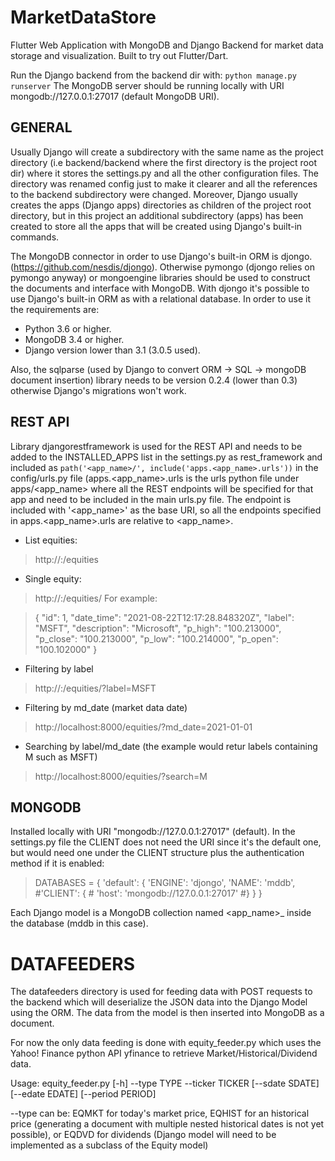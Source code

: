 # MarketDataStore
Flutter Web Application with MongoDB and Django Backend for market data storage and visualization. Built to try out Flutter/Dart.

Run the Django backend from the backend dir with: `python manage.py runserver`
The MongoDB server should be running locally with URI mongodb://127.0.0.1:27017 (default MongoDB URI).

## GENERAL
Usually Django will create a subdirectory with the same name as the project directory (i.e backend/backend where the first directory is the project root dir) where it stores the settings.py and all the other configuration files. The directory was renamed config just to make it clearer and all the references to the backend subdirectory were changed. Moreover, Django usually creates the apps (Django apps) directories as children of the project root directory, but in this project an additional subdirectory (apps) has been created to store all the apps that will be created using Django's built-in commands.

The MongoDB connector in order to use Django's built-in ORM is djongo. (https://github.com/nesdis/djongo). Otherwise pymongo (djongo relies on pymongo anyway) or mongoengine libraries should be used to construct the documents and interface with MongoDB. With djongo it's possible to use Django's built-in ORM as with a relational database.
In order to use it the requirements are:
- Python 3.6 or higher.
- MongoDB 3.4 or higher.
- Django version lower than 3.1 (3.0.5 used).

Also, the sqlparse (used by Django to convert ORM -> SQL -> mongoDB document insertion) library needs to be version 0.2.4 (lower than 0.3) otherwise Django's migrations won't work.

## REST API
Library djangorestframework is used for the REST API and needs to be added to the INSTALLED_APPS list in the settings.py as rest_framework and included as `path('<app_name>/', include('apps.<app_name>.urls'))` in the config/urls.py file (apps.<app_name>.urls is the urls python file under apps/<app_name> where all the REST endpoints will be specified for that app and need to be included in the main urls.py file. The endpoint is included with '<app_name>' as the base URI, so all the endpoints specified in apps.<app_name>.urls are relative to <app_name>.

- List equities:
>http://<host>:<port>/equities

- Single equity:
>http://<host>:<port>/equities/<id>
For example:

>{
>    "id": 1,
>    "date_time": "2021-08-22T12:17:28.848320Z",
>    "label": "MSFT",
>    "description": "Microsoft",
>    "p_high": "100.213000",
>    "p_close": "100.213000",
>    "p_low": "100.214000",
>    "p_open": "100.102000"
>}

- Filtering by label
>http://<host>:<port>/equities/?label=MSFT

- Filtering by md_date (market data date)
>http://localhost:8000/equities/?md_date=2021-01-01

- Searching by label/md_date (the example would retur labels containing M such as MSFT)
>http://localhost:8000/equities/?search=M

## MONGODB
Installed locally with URI "mongodb://127.0.0.1:27017" (default).
In the settings.py file the CLIENT does not need the URI since it's the default one, but would need one under the CLIENT structure plus the authentication method if it is enabled:

>DATABASES = {
>    'default': {
>        'ENGINE': 'djongo',
>        'NAME': 'mddb',
>        #'CLIENT': {
>        #    'host': 'mongodb://127.0.0.1:27017'
>        #}
>    }
>}

Each Django model is a MongoDB collection named <app_name>_<model> inside the database (mddb in this case).

# DATAFEEDERS
The datafeeders directory is used for feeding data with POST requests to the backend which will deserialize the JSON data into the Django Model using the ORM. The data from the model is then inserted into MongoDB as a document.

For now the only data feeding is done with equity_feeder.py which uses the Yahoo! Finance python API yfinance to retrieve Market/Historical/Dividend data.

Usage: equity_feeder.py [-h] --type TYPE --ticker TICKER [--sdate SDATE] [--edate EDATE] [--period PERIOD]

--type can be: EQMKT for today's market price, EQHIST for an historical price (generating a document with multiple nested historical dates is not yet possible), or EQDVD for dividends (Django model will need to be implemented as a subclass of the Equity model)